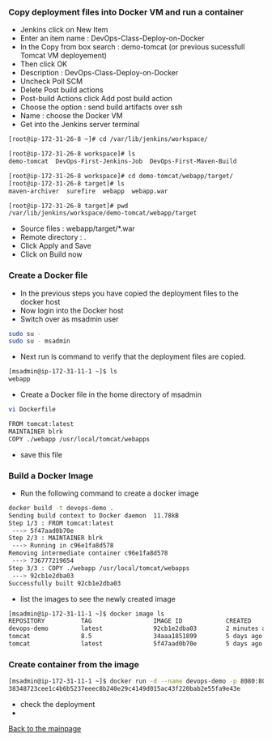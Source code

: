 ### Copy deployment files into Docker VM and run a container
* Jenkins click on New Item
* Enter an item name : DevOps-Class-Deploy-on-Docker
* In the Copy from box search : demo-tomcat (or previous sucessfull Tomcat VM deployement)
* Then click OK
* Description : DevOps-Class-Deploy-on-Docker
* Uncheck Poll SCM
* Delete Post build actions 
* Post-build Actions click Add post build action
* Choose the option : send build artifacts over ssh
* Name : choose the Docker VM
* Get into the Jenkins server terminal
``` bash
[root@ip-172-31-26-8 ~]# cd /var/lib/jenkins/workspace/

[root@ip-172-31-26-8 workspace]# ls
demo-tomcat  DevOps-First-Jenkins-Job  DevOps-First-Maven-Build

[root@ip-172-31-26-8 workspace]# cd demo-tomcat/webapp/target/
[root@ip-172-31-26-8 target]# ls
maven-archiver  surefire  webapp  webapp.war

[root@ip-172-31-26-8 target]# pwd
/var/lib/jenkins/workspace/demo-tomcat/webapp/target
```
* Source files : webapp/target/*.war
* Remote directory : .
* Click Apply and Save
* Click on Build now
### Create a Docker file 
* In the previous steps you have copied the deployment files to the docker host
* Now login into the Docker host 
* Switch over as msadmin user
``` bash
sudo su -
sudo su - msadmin
```
* Next run ls command to verify that the deployment files are copied. 
``` bash
[msadmin@ip-172-31-11-1 ~]$ ls
webapp
```
* Create a Docker file in the home directory of msadmin
``` bash
vi Dockerfile
```
``` bash
FROM tomcat:latest
MAINTAINER blrk
COPY ./webapp /usr/local/tomcat/webapps
```
* save this file 
### Build a Docker Image
* Run the following command to create a docker image
``` bash
docker build -t devops-demo .
Sending build context to Docker daemon  11.78kB
Step 1/3 : FROM tomcat:latest
 ---> 5f47aad0b70e
Step 2/3 : MAINTAINER blrk
 ---> Running in c96e1fa8d578
Removing intermediate container c96e1fa8d578
 ---> 736777219654
Step 3/3 : COPY ./webapp /usr/local/tomcat/webapps
 ---> 92cb1e2dba03
Successfully built 92cb1e2dba03
```
* list the images to see the newly created image
``` bash
[msadmin@ip-172-31-11-1 ~]$ docker image ls
REPOSITORY          TAG                 IMAGE ID            CREATED             SIZE
devops-demo         latest              92cb1e2dba03        2 minutes ago       647MB
tomcat              8.5                 34aaa1851899        5 days ago          530MB
tomcat              latest              5f47aad0b70e        5 days ago          647MB
```
### Create container from the image
``` bash
[msadmin@ip-172-31-11-1 ~]$ docker run -d --name devops-demo -p 8080:8080 devops-demo
38348723cee1c4b6b5237eeec8b240e29c4149d015ac43f220bab2e55fa9e43e
```
* check the deployment 
* 

[Back to the mainpage](https://github.com/blrk/learn-devops.io/wiki)
